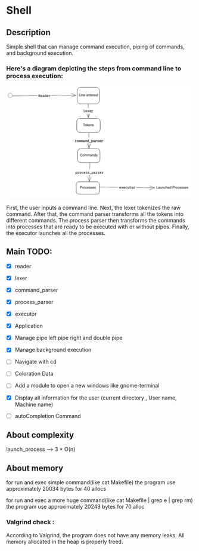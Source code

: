 # Shell

## Description
Simple shell that can manage command execution, piping of commands, and background execution.


### Here's a diagram depicting the steps from command line to process execution:

![DIAGRAMME](/ressources/ParsingCommandStep.png "ParsingCommandStep")

First, the user inputs a command line. Next, the lexer tokenizes the raw command. After that, the command parser transforms all the tokens into different commands. The process parser then transforms the commands into processes that are ready to be executed with or without pipes. Finally, the executor launches all the processes.

## Main TODO:
* [x] reader
* [x] lexer
* [x] command_parser
* [x] process_parser 
* [x] executor
* [x] Application
* [x] Manage pipe left pipe right and double pipe
* [x] Manage background execution
* [ ] Navigate with cd 
* [ ] Coloration Data
* [ ] Add a module to open a new windows like gnome-terminal
* [x] Display all information for the user (current directory , User name, Machine name)
* [ ] autoCompletion Command



## About complexity 
launch_process --> 3 * O(n)

## About memory

for run and exec simple command(like cat Makefile) the program use approximately 20034 bytes for 40 allocs

for run and exec a more huge command(like cat Makefile | grep e | grep rm) the program use approximately 20243 bytes for 70 alloc

### Valgrind check : 

According to Valgrind, the program does not have any memory leaks. All memory allocated in the heap is properly freed.